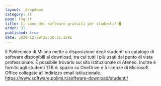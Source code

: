 ```yaml
---
layout: _dropdown
category: it
page: faq-it
title: Ci sono dei software gratuiti per studenti? 🖥
order: 31
published: true
date: 2020-12-29T22:38:31.129Z
---
```

Il Politecnico di Milano mette a disposizione degli studenti un catalogo di software disponibili al download, tra cui tutti i più usati dal punto di vista professionale. È possibile trovarlo sul sito istituzionale di Ateneo. Inoltre è fornito agli studenti 1TB di spazio su OneDrive e 5 licenze di Microsoft Office collegate all'indirizzo email istituzionale.\
<https://www.software.polimi.it/software-download/studenti/>